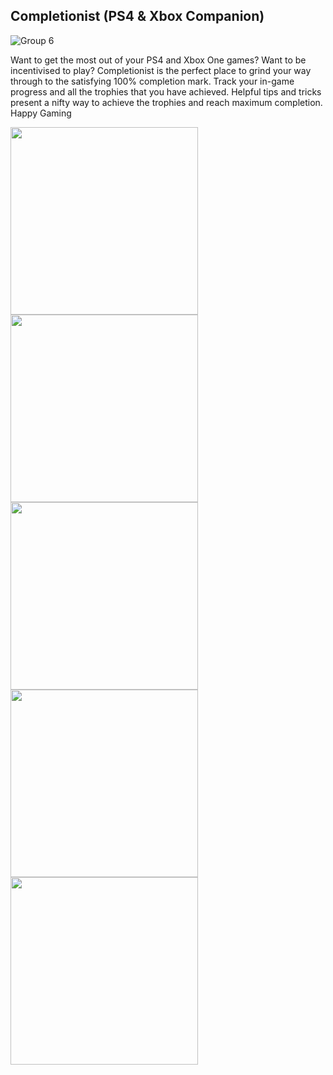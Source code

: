 ## Completionist (PS4 & Xbox Companion)

![Group 6](https://user-images.githubusercontent.com/52864956/110070862-e9760f80-7da0-11eb-8676-79411f38d451.png)

Want to get the most out of your PS4 and Xbox One games? Want to be incentivised to play? Completionist is the perfect place to grind your way through to the satisfying 100% completion mark. Track your in-game progress and all the trophies that you have achieved. Helpful tips and tricks present a nifty way to achieve the trophies and reach maximum completion. Happy Gaming


<img src="https://user-images.githubusercontent.com/52864956/110071408-f9daba00-7da1-11eb-8faa-7f2763bf08e8.png" width=300> <img src="https://user-images.githubusercontent.com/52864956/110070985-30fc9b80-7da1-11eb-9d3d-fb68f4d5ad0d.png" width=300> <img src="https://user-images.githubusercontent.com/52864956/110070971-2a6e2400-7da1-11eb-8d30-d2449164cbc7.png" width=300> <img src="https://user-images.githubusercontent.com/52864956/110070987-31953200-7da1-11eb-913f-e6c467b5d530.png" width=300> <img src="https://user-images.githubusercontent.com/52864956/110070989-322dc880-7da1-11eb-975d-2ce90e126400.png" width=300>
